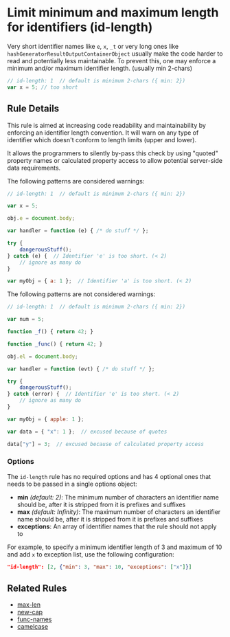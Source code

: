 # Limit minimum and maximum length for identifiers (id-length)

Very short identifier names like `e`, `x`, `_t` or very long ones like `hashGeneratorResultOutputContainerObject` usually make the code harder to read and potentially less maintainable. To prevent this, one may enforce a minimum and/or maximum identifier length. (usually min 2-chars)

```js
// id-length: 1  // default is minimum 2-chars ({ min: 2})
var x = 5; // too short
```

## Rule Details

This rule is aimed at increasing code readability and maintainability by enforcing an identifier length convention. It will warn on any type of identifier which doesn't conform to length limits (upper and lower).

It allows the programmers to silently by-pass this check by using "quoted" property names or calculated property access to allow potential server-side data requirements.

The following patterns are considered warnings:

```js
// id-length: 1  // default is minimum 2-chars ({ min: 2})

var x = 5;

obj.e = document.body;

var handler = function (e) { /* do stuff */ };

try {
    dangerousStuff();
} catch (e) {  // Identifier 'e' is too short. (< 2)
    // ignore as many do
}

var myObj = { a: 1 };  // Identifier 'a' is too short. (< 2)
```

The following patterns are not considered warnings:

```js
// id-length: 1  // default is minimum 2-chars ({ min: 2})

var num = 5;

function _f() { return 42; }

function _func() { return 42; }

obj.el = document.body;

var handler = function (evt) { /* do stuff */ };

try {
    dangerousStuff();
} catch (error) {  // Identifier 'e' is too short. (< 2)
    // ignore as many do
}

var myObj = { apple: 1 };

var data = { "x": 1 };  // excused because of quotes

data["y"] = 3;  // excused because of calculated property access
```

### Options

The `id-length` rule has no required options and has 4 optional ones that needs to be passed in a single options object:

* **min** *(default: 2)*: The minimum number of characters an identifier name should be, after it is stripped from it is prefixes and suffixes
* **max** *(default: Infinity)*: The maximum number of characters an identifier name should be, after it is stripped from it is prefixes and suffixes
* **exceptions**: An array of identifier names that the rule should not apply to

For example, to specify a minimum identifier length of 3 and maximum of 10 and add `x` to exception list, use the following configuration:

```json
"id-length": [2, {"min": 3, "max": 10, "exceptions": ["x"]}]
```


## Related Rules

* [max-len](max-len.md)
* [new-cap](new-cap.md)
* [func-names](func-names.md)
* [camelcase](camelcase.md)
